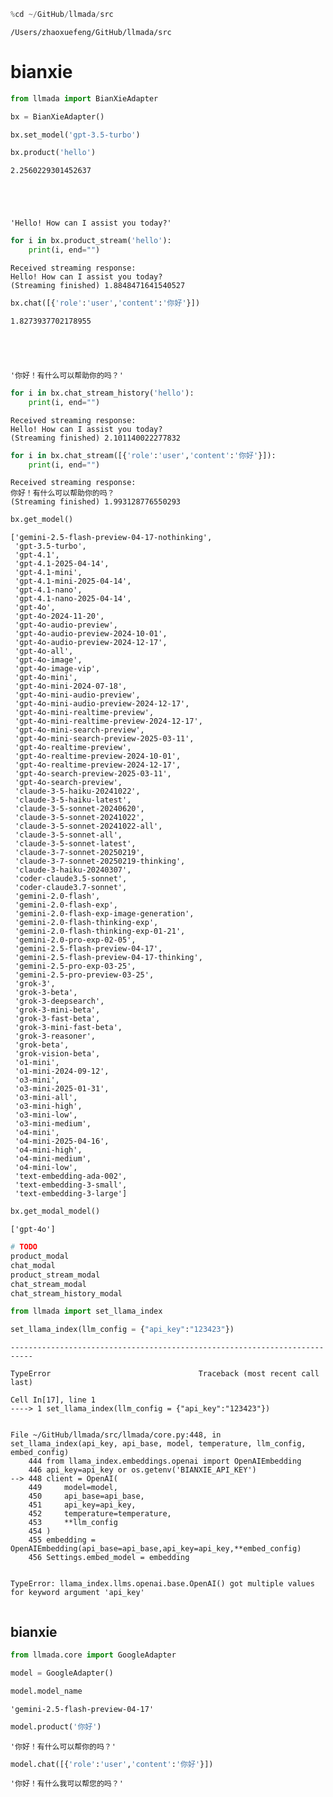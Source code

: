 ```python
%cd ~/GitHub/llmada/src
```

    /Users/zhaoxuefeng/GitHub/llmada/src


# bianxie


```python
from llmada import BianXieAdapter
```


```python
bx = BianXieAdapter()
```


```python
bx.set_model('gpt-3.5-turbo')
```


```python
bx.product('hello')
```

    2.2560229301452637





    'Hello! How can I assist you today?'




```python
for i in bx.product_stream('hello'):
    print(i, end="")
```

    Received streaming response:
    Hello! How can I assist you today?
    (Streaming finished) 1.8848471641540527



```python
bx.chat([{'role':'user','content':'你好'}])
```

    1.8273937702178955





    '你好！有什么可以帮助你的吗？'




```python
for i in bx.chat_stream_history('hello'):
    print(i, end="")
```

    Received streaming response:
    Hello! How can I assist you today?
    (Streaming finished) 2.101140022277832



```python
for i in bx.chat_stream([{'role':'user','content':'你好'}]):
    print(i, end="")
```

    Received streaming response:
    你好！有什么可以帮助你的吗？
    (Streaming finished) 1.993128776550293



```python
bx.get_model()
```




    ['gemini-2.5-flash-preview-04-17-nothinking',
     'gpt-3.5-turbo',
     'gpt-4.1',
     'gpt-4.1-2025-04-14',
     'gpt-4.1-mini',
     'gpt-4.1-mini-2025-04-14',
     'gpt-4.1-nano',
     'gpt-4.1-nano-2025-04-14',
     'gpt-4o',
     'gpt-4o-2024-11-20',
     'gpt-4o-audio-preview',
     'gpt-4o-audio-preview-2024-10-01',
     'gpt-4o-audio-preview-2024-12-17',
     'gpt-4o-all',
     'gpt-4o-image',
     'gpt-4o-image-vip',
     'gpt-4o-mini',
     'gpt-4o-mini-2024-07-18',
     'gpt-4o-mini-audio-preview',
     'gpt-4o-mini-audio-preview-2024-12-17',
     'gpt-4o-mini-realtime-preview',
     'gpt-4o-mini-realtime-preview-2024-12-17',
     'gpt-4o-mini-search-preview',
     'gpt-4o-mini-search-preview-2025-03-11',
     'gpt-4o-realtime-preview',
     'gpt-4o-realtime-preview-2024-10-01',
     'gpt-4o-realtime-preview-2024-12-17',
     'gpt-4o-search-preview-2025-03-11',
     'gpt-4o-search-preview',
     'claude-3-5-haiku-20241022',
     'claude-3-5-haiku-latest',
     'claude-3-5-sonnet-20240620',
     'claude-3-5-sonnet-20241022',
     'claude-3-5-sonnet-20241022-all',
     'claude-3-5-sonnet-all',
     'claude-3-5-sonnet-latest',
     'claude-3-7-sonnet-20250219',
     'claude-3-7-sonnet-20250219-thinking',
     'claude-3-haiku-20240307',
     'coder-claude3.5-sonnet',
     'coder-claude3.7-sonnet',
     'gemini-2.0-flash',
     'gemini-2.0-flash-exp',
     'gemini-2.0-flash-exp-image-generation',
     'gemini-2.0-flash-thinking-exp',
     'gemini-2.0-flash-thinking-exp-01-21',
     'gemini-2.0-pro-exp-02-05',
     'gemini-2.5-flash-preview-04-17',
     'gemini-2.5-flash-preview-04-17-thinking',
     'gemini-2.5-pro-exp-03-25',
     'gemini-2.5-pro-preview-03-25',
     'grok-3',
     'grok-3-beta',
     'grok-3-deepsearch',
     'grok-3-mini-beta',
     'grok-3-fast-beta',
     'grok-3-mini-fast-beta',
     'grok-3-reasoner',
     'grok-beta',
     'grok-vision-beta',
     'o1-mini',
     'o1-mini-2024-09-12',
     'o3-mini',
     'o3-mini-2025-01-31',
     'o3-mini-all',
     'o3-mini-high',
     'o3-mini-low',
     'o3-mini-medium',
     'o4-mini',
     'o4-mini-2025-04-16',
     'o4-mini-high',
     'o4-mini-medium',
     'o4-mini-low',
     'text-embedding-ada-002',
     'text-embedding-3-small',
     'text-embedding-3-large']




```python
bx.get_modal_model()
```




    ['gpt-4o']




```python
# TODO
product_modal
chat_modal
product_stream_modal
chat_stream_modal
chat_stream_history_modal
```


```python
from llmada import set_llama_index
```


```python
set_llama_index(llm_config = {"api_key":"123423"})
```


    ---------------------------------------------------------------------------

    TypeError                                 Traceback (most recent call last)

    Cell In[17], line 1
    ----> 1 set_llama_index(llm_config = {"api_key":"123423"})


    File ~/GitHub/llmada/src/llmada/core.py:448, in set_llama_index(api_key, api_base, model, temperature, llm_config, embed_config)
        444 from llama_index.embeddings.openai import OpenAIEmbedding
        446 api_key=api_key or os.getenv('BIANXIE_API_KEY')
    --> 448 client = OpenAI(
        449     model=model,
        450     api_base=api_base,
        451     api_key=api_key,
        452     temperature=temperature,
        453     **llm_config
        454 )
        455 embedding = OpenAIEmbedding(api_base=api_base,api_key=api_key,**embed_config)
        456 Settings.embed_model = embedding


    TypeError: llama_index.llms.openai.base.OpenAI() got multiple values for keyword argument 'api_key'



```python

```

## bianxie


```python
from llmada.core import GoogleAdapter
```


```python
model = GoogleAdapter()
```


```python
model.model_name
```




    'gemini-2.5-flash-preview-04-17'




```python
model.product('你好')
```




    '你好！有什么可以帮你的吗？'




```python
model.chat([{'role':'user','content':'你好'}])
```




    '你好！有什么我可以帮您的吗？'


